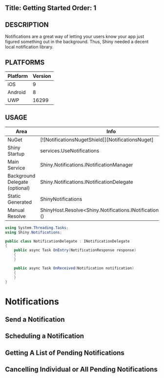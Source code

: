 Title: Getting Started
Order: 1
---

## DESCRIPTION

Notifications are a great way of letting your users know your app just figured something out in the background.  Thus, Shiny needed a decent local notification library.


## PLATFORMS

|Platform|Version|
|--------|-------|
|iOS|9|
|Android|8|
|UWP|16299|

## USAGE

|Area|Info|
|----|----|
|NuGet| [![NotificationsNugetShield]][NotificationsNuget] |
|Shiny Startup|services.UseNotifications|
|Main Service|Shiny.Notifications.INotificationManager|
|Background Delegate (optional)|Shiny.Notifications.INotificationDelegate|
|Static Generated|ShinyNotifications|
|Manual Resolve|ShinyHost.Resolve<Shiny.Notifications.INotificationManager>()|


```cs
using System.Threading.Tasks;
using Shiny.Notifications;

public class NotificationDelegate : INotificationDelegate
{
    public async Task OnEntry(NotificationResponse response)
    {
    }

    public async Task OnReceived(Notification notification)
    {
    }
}

```

# Notifications

## Send a Notification

## Scheduling a Notification

## Getting A List of Pending Notifications

## Cancelling Individual or All Pending Notifications
